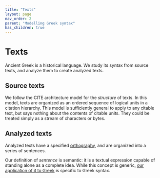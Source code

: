 ```yaml
---
title: "Texts"
layout: page
nav_order: 2
parent: "Modelling Greek syntax"
has_children: true
---
```



# Texts

Ancient Greek is a historical language.  We study its syntax from source texts, and analyze them to create analyzed texts.

## Source texts

We follow the CITE architecture model for the *structure* of texts.  In this model, texts are organized as an ordered sequence of logical units in a citation hierarchy.  This model is sufficiently general to apply to any citable text, but says nothing about the contents of citable units.  They could be treated simply as a stream of characters or bytes.

## Analyzed texts

Analyzed texts have a specified [orthography](../orthography/), and are organized into a series of sentences.

Our definition of *sentence* is semantic: it is a textual expression capable of standing alone as a complete idea.  While this concept is generic, [our application of it to Greek](../sentences/) is specific to Greek syntax.

